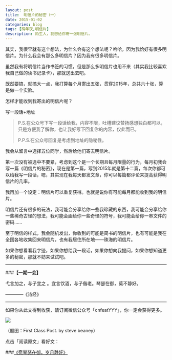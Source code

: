 ```yaml
---
layout: post
title:  明信片的秘密（一）
date: 2015-01-02
categories: blog
tags: [跨年夜,明信片]
description: 陌生人，我想给你寄一张明信片。
---
```


其实，我很早就有这个想法，为什么会有这个想法呢？哈哈，因为我恰好有很多明信片。为什么我会有那么多明信片？因为我有很多明信片。

虽然我有将明信片当作书签的习惯，但是那么多明信片也用不来（其实我比较喜欢我自己做的读书记录卡），那就送出去吧。

既然要搞，就搞大一点，我打算每个月寄出五张，贯穿2015年，总共六十张，算是做一个实验。

怎样才能收到我寄出的明信片呢？

写一段话+地址

>P.S.在公众号下写一段话给我，内容不限，吐槽建议赞扬感想独白都可以，只是方便我了解你，也让我好写下回复你的内容，仅此而已。
>
>P.P.S.在公众号回复是考虑到地址的隐秘性。

我会从留言中选择五位同学，然后给他们寄去明信片。

第一次没有被选中不要紧，考虑到这个是一个长期且每月限量的行为，每月初我会写一篇《明信片的秘密》，现在是第一篇，写到2015年就是第十二篇，每次你都可以给我写一段话，嗯，其实现在我每天都发文章，你可以每篇都评论来提高获得明信片的几率。

我再加一个设定：明信片可以重复获得。也就是说你有可能每月都能收到我的明信片。

明信片还有很多的玩法，我可能会分享给你一些我珍藏的东西，我可能会分享给你一些稀奇古怪的想法，我可能会画给你一些奇怪的符号，我可能会给你一串文件的密码……

至于明信的样式，我会随机发出，你收到的可能是简书的明信片，也有可能是我在全国各地收集回来明信片，也有我居住所在地——珠海的明信片。

如果你想看看我字迹，如果你想给我一段话，如果你想向我提问，如果你想知道更多的秘密，那就不妨来试试吧。

---

###**【一期一会】**

弋言加之，与子宜之 。宜言饮酒，与子偕老。琴瑟在御，莫不静好。

————《诗经》


----

如果你从此文得到收获，请订阅微信公众号「cnfeatYYY」，你一定会获得更多。

![](http://7d9mjz.com1.z0.glb.clouddn.com/2014-12-15.jpg)

（题图：First Class Post. by steve beaney）

点击「阅读原文」看好文：

###[《愿琴瑟在御，岁月静好》](http://www.douban.com/note/201365231/)








